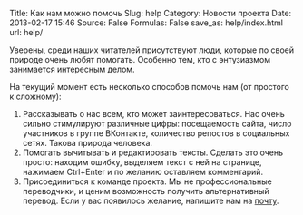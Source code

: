 Title: Как нам можно помочь
Slug: help
Category: Новости проекта
Date: 2013-02-17 15:46
Source: False
Formulas: False
save_as: help/index.html
url: help/

Уверены, среди наших читателей присутствуют люди, которые по своей природе очень любят помогать. Особенно тем, кто с энтузиазмом занимается интересным делом.

На текущий момент есть несколько способов помочь нам (от простого к сложному):

1. Рассказывать о нас всем, кто может заинтересоваться. Нас очень сильно стимулируют различные цифры: посещаемость сайта, число участников в группе ВКонтакте, количество репостов в социальных сетях. Такова природа человека.
2. Помогать вычитывать и редактировать тексты. Сделать это очень просто: находим ошибку, выделяем текст с ней на странице, нажимаем Ctrl+Enter и по желанию оставляем комментарий.
3. Присоединиться к команде проекта. Мы не профессиональные переводчики, и ценим возможность получить альтернативный перевод. Если у вас появилось желание, напишите нам на [почту](mailto:contact@chtoes.li).
